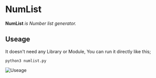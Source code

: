 # NumList

**NumList** _is Number list generator._

## Useage

It doesn't need any Library or Module, You can run it directly like this;
```
python3 numlist.py
```
![Useage](https://raw.githubusercontent.com/shexer/NumList/main/NumList.PNG?token=AR7FZ6GPGJIFW3JKV33RWU3AX6XGE)
